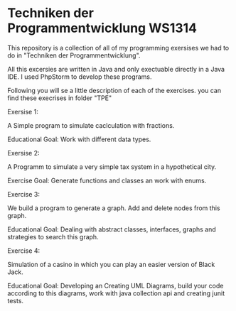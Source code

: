 Techniken der Programmentwicklung WS1314
===

This repository is a collection of all of my programming exersises we had to do in "Techniken der Programmentwicklung".

All this excersies are written in Java and only exectuable directly in a Java IDE. I used PhpStorm to develop these programs.

Following you will se a little description of each of the exercises. you can find these execrises in folder "TPE"

Exersise 1:

A Simple program to simulate caclculation with fractions. 

Educational Goal: Work with different data types.

Exersise 2:

A Programm to simulate a very simple tax system in a hypothetical city.

Exercise Goal: Generate functions and classes an work with enums.

Exercise 3:

We build a program to generate a graph. Add and delete nodes from this graph. 

Educational Goal: Dealing with abstract classes, interfaces, graphs and strategies to search this graph.

Exercise 4:

Simulation of a casino in which you can play an easier version of Black Jack.

Educational Goal: Developing an Creating UML Diagrams, build your code according to this diagrams, work with java collection api and creating junit tests.


